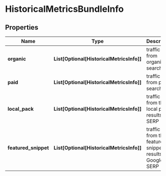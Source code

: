# HistoricalMetricsBundleInfo


## Properties

| Name | Type | Description | Notes |
|------------ | ------------- | ------------- | -------------|
**organic** | **List[Optional[HistoricalMetricsInfo]]** | traffic data from organic search |[optional]|
**paid** | **List[Optional[HistoricalMetricsInfo]]** | traffic data from paid search |[optional]|
**local_pack** | **List[Optional[HistoricalMetricsInfo]]** | traffic data from the local pack results in SERP |[optional]|
**featured_snippet** | **List[Optional[HistoricalMetricsInfo]]** | traffic data from the featured snippet results in Google SERP |[optional]|